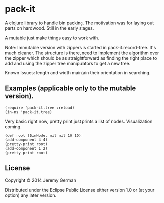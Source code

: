 # pack-it

A clojure library to handle bin packing. The motivation was for laying out parts on hardwood. Still in the early stages. 

A mutable just make things easy to work with.

Note: Immutable version with zippers is started in pack-it.record-tree. It's much cleaner. The structure is there, need to implement the algorithm over the zipper which should be as straightforward as finding the right place to add and using the zipper tree manipulators to get a new tree.

Known Issues:
length and width maintain their orientation in searching. 

## Examples (applicable only to the mutable version).

```
(require 'pack-it.tree :reload)
(in-ns 'pack-it.tree)
```

Very basic right now, pretty print just prints a list of nodes. Visualization coming.
```
(def root (BinNode. nil nil 10 10))
(add-component 4 4)
(pretty-print root)
(add-component 1 2)
(pretty-print root)
```

## License

Copyright © 2014 Jeremy German

Distributed under the Eclipse Public License either version 1.0 or (at
your option) any later version.
